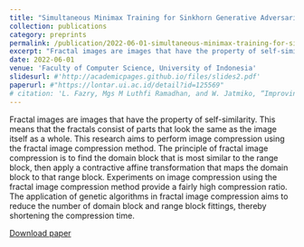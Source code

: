 ```yaml
---
title: "Simultaneous Minimax Training for Sinkhorn Generative Adversarial Network (GAN) using Spectral Bounding (in Bahasa)"
collection: publications
category: preprints
permalink: /publication/2022-06-01-simultaneous-minimax-training-for-sinkhorn-generative-adversarial-network-gan-using-spectral-bounding
excerpt: "Fractal images are images that have the property of self-similarity. This means that the fractals consist of parts that look the same as the image itself as a whole. This research aims to perform image compression using the fractal image compression method. The principle of fractal image compression is to find the domain block that is most similar to the range block, then apply a contractive affine transformation that maps the domain block to that range block. Experiments on image compression using the fractal image compression method provide a fairly high compression ratio. The application of genetic algorithms in fractal image compression aims to reduce the number of domain block and range block fittings, thereby shortening the compression time."
date: 2022-06-01
venue: 'Faculty of Computer Science, University of Indonesia'
slidesurl: #'http://academicpages.github.io/files/slides2.pdf'
paperurl: #"https://lontar.ui.ac.id/detail?id=125569"
# citation: 'L. Fazry, Mgs M Luthfi Ramadhan, and W. Jatmiko, “Improving Remote Sensing Change Detection Via Locality Induction on Feed-forward Vision Transformer”, Jurnal Ilmu Komputer dan Informasi, vol. 17, no. 1, pp. 37–48, Feb. 2024.'
---
```


Fractal images are images that have the property of self-similarity. This means that the fractals consist of parts that look the same as the image itself as a whole. This research aims to perform image compression using the fractal image compression method. The principle of fractal image compression is to find the domain block that is most similar to the range block, then apply a contractive affine transformation that maps the domain block to that range block. Experiments on image compression using the fractal image compression method provide a fairly high compression ratio. The application of genetic algorithms in fractal image compression aims to reduce the number of domain block and range block fittings, thereby shortening the compression time.

[Download paper](https://lontar.ui.ac.id/detail?id=125569)